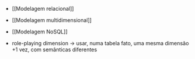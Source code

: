 * [[Modelagem relacional]]
* [[Modelagem multidimensional]]
* [[Modelagem NoSQL]]

* role-playing dimension -> usar, numa tabela fato, uma mesma dimensão +1 vez, com semânticas diferentes